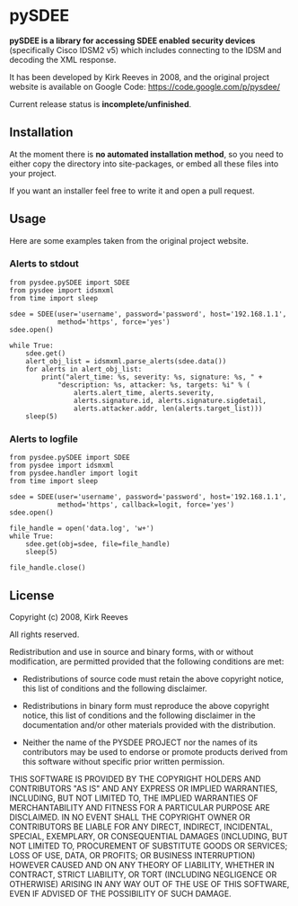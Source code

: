 
# pySDEE

**pySDEE is a library for accessing SDEE enabled security devices**
(specifically Cisco IDSM2 v5) which includes connecting to the IDSM and
decoding the XML response.

It has been developed by Kirk Reeves in 2008, and the original project website
is available on Google Code: https://code.google.com/p/pysdee/

Current release status is **incomplete/unfinished**.

## Installation

At the moment there is **no automated installation method**, so you need to
either copy the directory into site-packages, or embed all these files into
your project.

If you want an installer feel free to write it and open a pull request.

## Usage

Here are some examples taken from the original project website.

### Alerts to stdout

    from pysdee.pySDEE import SDEE
    from pysdee import idsmxml
    from time import sleep

    sdee = SDEE(user='username', password='password', host='192.168.1.1',
                method='https', force='yes')
    sdee.open()

    while True:
        sdee.get()
        alert_obj_list = idsmxml.parse_alerts(sdee.data())
        for alerts in alert_obj_list:
            print("alert_time: %s, severity: %s, signature: %s, " +
                "description: %s, attacker: %s, targets: %i" % (
                    alerts.alert_time, alerts.severity,
                    alerts.signature.id, alerts.signature.sigdetail,
                    alerts.attacker.addr, len(alerts.target_list)))
        sleep(5)

### Alerts to logfile

    from pysdee.pySDEE import SDEE
    from pysdee import idsmxml
    from pysdee.handler import logit
    from time import sleep

    sdee = SDEE(user='username', password='password', host='192.168.1.1',
                method='https', callback=logit, force='yes')
    sdee.open()

    file_handle = open('data.log', 'w+')
    while True:
        sdee.get(obj=sdee, file=file_handle)
        sleep(5)

    file_handle.close()

## License

Copyright (c) 2008, Kirk Reeves

All rights reserved.

Redistribution and use in source and binary forms, with or without
modification, are permitted provided that the following conditions are met:

 * Redistributions of source code must retain the above copyright notice, this
   list of conditions and the following disclaimer.

 * Redistributions in binary form must reproduce the above copyright notice,
   this list of conditions and the following disclaimer in the documentation
   and/or other materials provided with the distribution.

 * Neither the name of the PYSDEE PROJECT nor the names of its contributors may
   be used to endorse or promote products derived from this software without
   specific prior written permission.

THIS SOFTWARE IS PROVIDED BY THE COPYRIGHT HOLDERS AND CONTRIBUTORS "AS IS" AND
ANY EXPRESS OR IMPLIED WARRANTIES, INCLUDING, BUT NOT LIMITED TO, THE IMPLIED
WARRANTIES OF MERCHANTABILITY AND FITNESS FOR A PARTICULAR PURPOSE ARE
DISCLAIMED. IN NO EVENT SHALL THE COPYRIGHT OWNER OR CONTRIBUTORS BE LIABLE FOR
ANY DIRECT, INDIRECT, INCIDENTAL, SPECIAL, EXEMPLARY, OR CONSEQUENTIAL DAMAGES
(INCLUDING, BUT NOT LIMITED TO, PROCUREMENT OF SUBSTITUTE GOODS OR SERVICES;
LOSS OF USE, DATA, OR PROFITS; OR BUSINESS INTERRUPTION) HOWEVER CAUSED AND ON
ANY THEORY OF LIABILITY, WHETHER IN CONTRACT, STRICT LIABILITY, OR TORT
(INCLUDING NEGLIGENCE OR OTHERWISE) ARISING IN ANY WAY OUT OF THE USE OF THIS
SOFTWARE, EVEN IF ADVISED OF THE POSSIBILITY OF SUCH DAMAGE.

